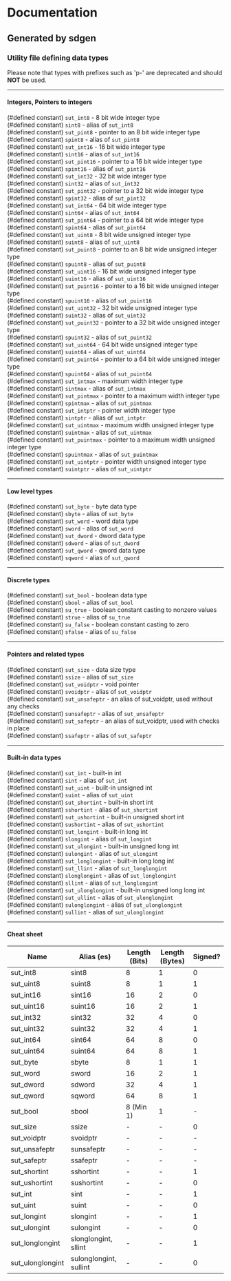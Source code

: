 # Documentation  
## Generated by sdgen
### Utility file defining data types
Please note that types with prefixes such as 'p-' are deprecated and should 
**NOT**
 be used.

---

#### Integers, Pointers to integers
(#defined constant) `sut_int8` - 8 bit wide integer type  
(#defined constant) `sint8` - alias of `sut_int8`  
(#defined constant) `sut_pint8` - pointer to an 8 bit wide integer type  
(#defined constant) `spint8` - alias of `sut_pint8`  
(#defined constant) `sut_int16` - 16 bit wide integer type  
(#defined constant) `sint16` - alias of `sut_int16`  
(#defined constant) `sut_pint16` - pointer to a 16 bit wide integer type  
(#defined constant) `spint16` - alias of `sut_pint16`  
(#defined constant) `sut_int32` - 32 bit wide integer type  
(#defined constant) `sint32` - alias of `sut_int32`  
(#defined constant) `sut_pint32` - pointer to a 32 bit wide integer type  
(#defined constant) `spint32` - alias of `sut_pint32`  
(#defined constant) `sut_int64` - 64 bit wide integer type  
(#defined constant) `sint64` - alias of `sut_int64`  
(#defined constant) `sut_pint64` - pointer to a 64 bit wide integer type  
(#defined constant) `spint64` - alias of `sut_pint64`  
(#defined constant) `sut_uint8` - 8 bit wide unsigned integer type  
(#defined constant) `suint8` - alias of `sut_uint8`  
(#defined constant) `sut_puint8` - pointer to an 8 bit wide unsigned integer type  
(#defined constant) `spuint8` - alias of `sut_puint8`  
(#defined constant) `sut_uint16` - 16 bit wide unsigned integer type  
(#defined constant) `suint16` - alias of `sut_uint16`  
(#defined constant) `sut_puint16` - pointer to a 16 bit wide unsigned integer type  
(#defined constant) `spuint16` - alias of `sut_puint16`  
(#defined constant) `sut_uint32` - 32 bit wide unsigned integer type  
(#defined constant) `suint32` - alias of `sut_uint32`  
(#defined constant) `sut_puint32` - pointer to a 32 bit wide unsigned integer type  
(#defined constant) `spuint32` - alias of `sut_puint32`  
(#defined constant) `sut_uint64` - 64 bit wide unsigned integer type  
(#defined constant) `suint64` - alias of `sut_uint64`  
(#defined constant) `sut_puint64` - pointer to a 64 bit wide unsigned integer type  
(#defined constant) `spuint64` - alias of `sut_puint64`  
(#defined constant) `sut_intmax` - maximum width integer type  
(#defined constant) `sintmax` - alias of `sut_intmax`  
(#defined constant) `sut_pintmax` - pointer to a maximum width integer type  
(#defined constant) `spintmax` - alias of `sut_pintmax`  
(#defined constant) `sut_intptr` - pointer width integer type  
(#defined constant) `sintptr` - alias of `sut_intptr`  
(#defined constant) `sut_uintmax` - maximum width unsigned integer type  
(#defined constant) `suintmax` - alias of `sut_uintmax`  
(#defined constant) `sut_puintmax` - pointer to a maximum width unsigned integer type  
(#defined constant) `spuintmax` - alias of `sut_puintmax`  
(#defined constant) `sut_uintptr` - pointer width unsigned integer type  
(#defined constant) `suintptr` - alias of `sut_uintptr`  

---

#### Low level types
(#defined constant) `sut_byte` - byte data type  
(#defined constant) `sbyte` - alias of `sut_byte`  
(#defined constant) `sut_word` - word data type  
(#defined constant) `sword` - alias of `sut_word`  
(#defined constant) `sut_dword` - dword data type  
(#defined constant) `sdword` - alias of `sut_dword`  
(#defined constant) `sut_qword` - qword data type  
(#defined constant) `sqword` - alias of `sut_qword`  

---

#### Discrete types
(#defined constant) `sut_bool` - boolean data type  
(#defined constant) `sbool` - alias of `sut_bool`  
(#defined constant) `su_true` - boolean constant casting to nonzero values  
(#defined constant) `strue` - alias of `su_true`  
(#defined constant) `su_false` - boolean constant casting to zero  
(#defined constant) `sfalse` - alias of `su_false`  

---

#### Pointers and related types
(#defined constant) `sut_size` - data size type  
(#defined constant) `ssize` - alias of `sut_size`  
(#defined constant) `sut_voidptr` - void pointer  
(#defined constant) `svoidptr` - alias of `sut_voidptr`  
(#defined constant) `sut_unsafeptr` - an alias of sut_voidptr, used without any checks  
(#defined constant) `sunsafeptr` - alias of `sut_unsafeptr`  
(#defined constant) `sut_safeptr` - an alias of sut_voidptr, used with checks in place  
(#defined constant) `ssafeptr` - alias of `sut_safeptr`  

---

#### Built-in data types
(#defined constant) `sut_int` - built-in int  
(#defined constant) `sint` - alias of `sut_int`  
(#defined constant) `sut_uint` - built-in unsigned int  
(#defined constant) `suint` - alias of `sut_uint`  
(#defined constant) `sut_shortint` - built-in short int  
(#defined constant) `sshortint` - alias of `sut_shortint`  
(#defined constant) `sut_ushortint` - built-in unsigned short int  
(#defined constant) `sushortint` - alias of `sut_ushortint`  
(#defined constant) `sut_longint` - built-in long int  
(#defined constant) `slongint` - alias of `sut_longint`  
(#defined constant) `sut_ulongint` - built-in unsigned long int  
(#defined constant) `sulongint` - alias of `sut_ulongint`  
(#defined constant) `sut_longlongint` - built-in long long int  
(#defined constant) `sut_llint` - alias of `sut_longlongint`  
(#defined constant) `slonglongint` - alias of `sut_longlongint`  
(#defined constant) `sllint` - alias of `sut_longlongint`  
(#defined constant) `sut_ulonglongint` - built-in unsigned long long int  
(#defined constant) `sut_ullint` - alias of `sut_ulonglongint`  
(#defined constant) `sulonglongint` - alias of `sut_ulonglongint`  
(#defined constant) `sullint` - alias of `sut_ulonglongint`  

---

#### Cheat sheet
| Name | Alias (es) | Length (Bits) | Length (Bytes) | Signed? | 
| --- | --- | --- | --- | --- | 
| sut_int8 | sint8 | 8 | 1 | 0 | 
| sut_uint8 | suint8 | 8 | 1 | 1 | 
| sut_int16 | sint16 | 16 | 2 | 0 | 
| sut_uint16 | suint16 | 16 | 2 | 1 | 
| sut_int32 | sint32 | 32 | 4 | 0 | 
| sut_uint32 | suint32 | 32 | 4 | 1 | 
| sut_int64 | sint64 | 64 | 8 | 0 | 
| sut_uint64 | suint64 | 64 | 8 | 1 | 
| sut_byte | sbyte | 8 | 1 | 1 | 
| sut_word | sword | 16 | 2 | 1 | 
| sut_dword | sdword | 32 | 4 | 1 | 
| sut_qword | sqword | 64 | 8 | 1 | 
| sut_bool | sbool | 8 (Min 1) | 1 | - | 
| sut_size | ssize | - | - | 0 | 
| sut_voidptr | svoidptr | - | - | - | 
| sut_unsafeptr | sunsafeptr | - | - | - | 
| sut_safeptr | ssafeptr | - | - | - | 
| sut_shortint | sshortint | - | - | 1 | 
| sut_ushortint | sushortint | - | - | 0 | 
| sut_int | sint | - | - | 1 | 
| sut_uint | suint | - | - | 0 | 
| sut_longint | slongint | - | - | 1 | 
| sut_ulongint | sulongint | - | - | 0 | 
| sut_longlongint | slonglongint, sllint | - | - | 1 | 
| sut_ulonglongint | sulonglongint, sullint | - | - | 0 | 
